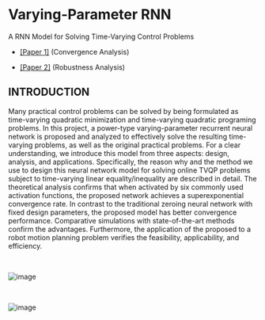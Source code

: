 # Varying-Parameter RNN
A RNN Model for Solving Time-Varying Control Problems

- [[Paper 1]](https://ieeexplore.ieee.org/document/8589008) (Convergence Analysis)

- [[Paper 2]](https://ieeexplore.ieee.org/document/8463509) (Robustness Analysis)


INTRODUCTION
-----
Many practical control problems can be solved by being formulated as time-varying quadratic minimization and time-varying quadratic programing problems. In this project, a power-type varying-parameter recurrent neural network is proposed and analyzed to effectively solve the resulting time-varying problems, as well as the original practical problems. For a clear understanding, we introduce this model from three aspects: design, analysis, and applications. Specifically, the reason why and the method we use to design this neural network model for solving online TVQP problems subject to time-varying linear equality/inequality are described in detail. The theoretical analysis confirms that when activated by six commonly used activation functions, the proposed network achieves a superexponential convergence rate. In contrast to the traditional zeroing neural network with fixed design parameters, the proposed model has better convergence performance. Comparative simulations with state-of-the-art methods confirm the advantages. Furthermore, the application of the proposed to a robot motion planning problem verifies the feasibility, applicability, and efficiency.

<br>

![image](https://github.com/ldkong1205/Varying-Parameter-RNN/blob/master/image/Kinova.jpg)

<br>

![image](https://github.com/ldkong1205/Varying-Parameter-RNN/blob/master/image/network.jpg)

<br>

